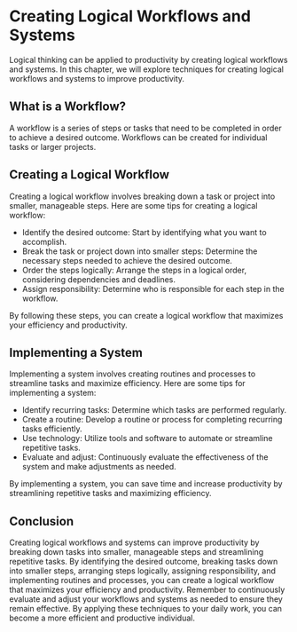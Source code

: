 Creating Logical Workflows and Systems
===========================================================================================================

Logical thinking can be applied to productivity by creating logical workflows and systems. In this chapter, we will explore techniques for creating logical workflows and systems to improve productivity.

What is a Workflow?
-------------------

A workflow is a series of steps or tasks that need to be completed in order to achieve a desired outcome. Workflows can be created for individual tasks or larger projects.

Creating a Logical Workflow
---------------------------

Creating a logical workflow involves breaking down a task or project into smaller, manageable steps. Here are some tips for creating a logical workflow:

* Identify the desired outcome: Start by identifying what you want to accomplish.
* Break the task or project down into smaller steps: Determine the necessary steps needed to achieve the desired outcome.
* Order the steps logically: Arrange the steps in a logical order, considering dependencies and deadlines.
* Assign responsibility: Determine who is responsible for each step in the workflow.

By following these steps, you can create a logical workflow that maximizes your efficiency and productivity.

Implementing a System
---------------------

Implementing a system involves creating routines and processes to streamline tasks and maximize efficiency. Here are some tips for implementing a system:

* Identify recurring tasks: Determine which tasks are performed regularly.
* Create a routine: Develop a routine or process for completing recurring tasks efficiently.
* Use technology: Utilize tools and software to automate or streamline repetitive tasks.
* Evaluate and adjust: Continuously evaluate the effectiveness of the system and make adjustments as needed.

By implementing a system, you can save time and increase productivity by streamlining repetitive tasks and maximizing efficiency.

Conclusion
----------

Creating logical workflows and systems can improve productivity by breaking down tasks into smaller, manageable steps and streamlining repetitive tasks. By identifying the desired outcome, breaking tasks down into smaller steps, arranging steps logically, assigning responsibility, and implementing routines and processes, you can create a logical workflow that maximizes your efficiency and productivity. Remember to continuously evaluate and adjust your workflows and systems as needed to ensure they remain effective. By applying these techniques to your daily work, you can become a more efficient and productive individual.
